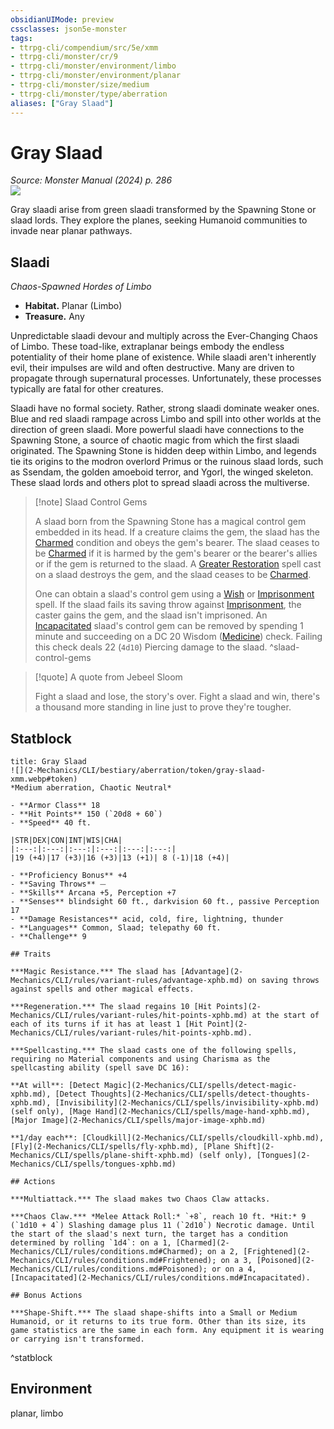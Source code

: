 ```yaml
---
obsidianUIMode: preview
cssclasses: json5e-monster
tags:
- ttrpg-cli/compendium/src/5e/xmm
- ttrpg-cli/monster/cr/9
- ttrpg-cli/monster/environment/limbo
- ttrpg-cli/monster/environment/planar
- ttrpg-cli/monster/size/medium
- ttrpg-cli/monster/type/aberration
aliases: ["Gray Slaad"]
---
```

# Gray Slaad
*Source: Monster Manual (2024) p. 286*  
![](2-Mechanics/CLI/bestiary/aberration/img/gray-slaad.webp#right)

Gray slaadi arise from green slaadi transformed by the Spawning Stone or slaad lords. They explore the planes, seeking Humanoid communities to invade near planar pathways.

## Slaadi

*Chaos-Spawned Hordes of Limbo*

- **Habitat.** Planar (Limbo)  
- **Treasure.** Any  

Unpredictable slaadi devour and multiply across the Ever-Changing Chaos of Limbo. These toad-like, extraplanar beings embody the endless potentiality of their home plane of existence. While slaadi aren't inherently evil, their impulses are wild and often destructive. Many are driven to propagate through supernatural processes. Unfortunately, these processes typically are fatal for other creatures.

Slaadi have no formal society. Rather, strong slaadi dominate weaker ones. Blue and red slaadi rampage across Limbo and spill into other worlds at the direction of green slaadi. More powerful slaadi have connections to the Spawning Stone, a source of chaotic magic from which the first slaadi originated. The Spawning Stone is hidden deep within Limbo, and legends tie its origins to the modron overlord Primus or the ruinous slaad lords, such as Ssendam, the golden amoeboid terror, and Ygorl, the winged skeleton. These slaad lords and others plot to spread slaadi across the multiverse.

> [!note] Slaad Control Gems
> 
> A slaad born from the Spawning Stone has a magical control gem embedded in its head. If a creature claims the gem, the slaad has the [Charmed](2-Mechanics/CLI/rules/conditions.md#Charmed) condition and obeys the gem's bearer. The slaad ceases to be [Charmed](2-Mechanics/CLI/rules/conditions.md#Charmed) if it is harmed by the gem's bearer or the bearer's allies or if the gem is returned to the slaad. A [Greater Restoration](2-Mechanics/CLI/spells/greater-restoration-xphb.md) spell cast on a slaad destroys the gem, and the slaad ceases to be [Charmed](2-Mechanics/CLI/rules/conditions.md#Charmed).
> 
> One can obtain a slaad's control gem using a [Wish](2-Mechanics/CLI/spells/wish-xphb.md) or [Imprisonment](2-Mechanics/CLI/spells/imprisonment-xphb.md) spell. If the slaad fails its saving throw against [Imprisonment](2-Mechanics/CLI/spells/imprisonment-xphb.md), the caster gains the gem, and the slaad isn't imprisoned. An [Incapacitated](2-Mechanics/CLI/rules/conditions.md#Incapacitated) slaad's control gem can be removed by spending 1 minute and succeeding on a DC 20 Wisdom ([Medicine](2-Mechanics/CLI/rules/skills.md#Medicine)) check. Failing this check deals 22 (`4d10`) Piercing damage to the slaad.
^slaad-control-gems

> [!quote] A quote from Jebeel Sloom  
> 
> Fight a slaad and lose, the story's over. Fight a slaad and win, there's a thousand more standing in line just to prove they're tougher.


## Statblock

```ad-statblock
title: Gray Slaad
![](2-Mechanics/CLI/bestiary/aberration/token/gray-slaad-xmm.webp#token)
*Medium aberration, Chaotic Neutral*

- **Armor Class** 18 
- **Hit Points** 150 (`20d8 + 60`) 
- **Speed** 40 ft.

|STR|DEX|CON|INT|WIS|CHA|
|:---:|:---:|:---:|:---:|:---:|:---:|
|19 (+4)|17 (+3)|16 (+3)|13 (+1)| 8 (-1)|18 (+4)|

- **Proficiency Bonus** +4
- **Saving Throws** ⏤
- **Skills** Arcana +5, Perception +7
- **Senses** blindsight 60 ft., darkvision 60 ft., passive Perception 17
- **Damage Resistances** acid, cold, fire, lightning, thunder
- **Languages** Common, Slaad; telepathy 60 ft.
- **Challenge** 9

## Traits

***Magic Resistance.*** The slaad has [Advantage](2-Mechanics/CLI/rules/variant-rules/advantage-xphb.md) on saving throws against spells and other magical effects.

***Regeneration.*** The slaad regains 10 [Hit Points](2-Mechanics/CLI/rules/variant-rules/hit-points-xphb.md) at the start of each of its turns if it has at least 1 [Hit Point](2-Mechanics/CLI/rules/variant-rules/hit-points-xphb.md).

***Spellcasting.*** The slaad casts one of the following spells, requiring no Material components and using Charisma as the spellcasting ability (spell save DC 16):

**At will**: [Detect Magic](2-Mechanics/CLI/spells/detect-magic-xphb.md), [Detect Thoughts](2-Mechanics/CLI/spells/detect-thoughts-xphb.md), [Invisibility](2-Mechanics/CLI/spells/invisibility-xphb.md) (self only), [Mage Hand](2-Mechanics/CLI/spells/mage-hand-xphb.md), [Major Image](2-Mechanics/CLI/spells/major-image-xphb.md)

**1/day each**: [Cloudkill](2-Mechanics/CLI/spells/cloudkill-xphb.md), [Fly](2-Mechanics/CLI/spells/fly-xphb.md), [Plane Shift](2-Mechanics/CLI/spells/plane-shift-xphb.md) (self only), [Tongues](2-Mechanics/CLI/spells/tongues-xphb.md)

## Actions

***Multiattack.*** The slaad makes two Chaos Claw attacks.

***Chaos Claw.*** *Melee Attack Roll:* `+8`, reach 10 ft. *Hit:* 9 (`1d10 + 4`) Slashing damage plus 11 (`2d10`) Necrotic damage. Until the start of the slaad's next turn, the target has a condition determined by rolling `1d4`: on a 1, [Charmed](2-Mechanics/CLI/rules/conditions.md#Charmed); on a 2, [Frightened](2-Mechanics/CLI/rules/conditions.md#Frightened); on a 3, [Poisoned](2-Mechanics/CLI/rules/conditions.md#Poisoned); or on a 4, [Incapacitated](2-Mechanics/CLI/rules/conditions.md#Incapacitated).

## Bonus Actions

***Shape-Shift.*** The slaad shape-shifts into a Small or Medium Humanoid, or it returns to its true form. Other than its size, its game statistics are the same in each form. Any equipment it is wearing or carrying isn't transformed.
```
^statblock

## Environment

planar, limbo